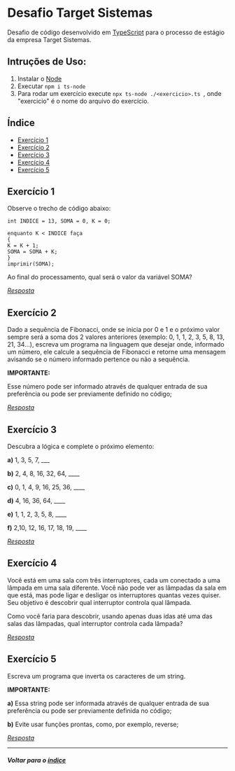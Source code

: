 # Desafio Target Sistemas
Desafio de código desenvolvido em [TypeScript](https://www.typescriptlang.org/) para o processo de estágio da empresa Target Sistemas.

## Intruções de Uso:
1. Instalar o [Node](https://nodejs.org/en)
2. Executar `npm i ts-node`
3. Para rodar um exercício execute `npx ts-node ./<exercicio>.ts `, onde "exercicio" é o nome do arquivo do exercício.

## Índice
- [Exercício 1](#exercício-1)
- [Exercício 2](#exercício-2)
- [Exercício 3](#exercício-3)
- [Exercício 4](#exercício-4)
- [Exercício 5](#exercício-5)


## **Exercício 1**

Observe o trecho de código abaixo:
```
int INDICE = 13, SOMA = 0, K = 0;

enquanto K < INDICE faça
{
K = K + 1;
SOMA = SOMA + K;
}
imprimir(SOMA);
```

 Ao final do processamento, qual será o valor da variável SOMA?

_[Resposta](https://github.com/AlitaAmancio/target-challenge/blob/main/exercicioUm.ts)_


## **Exercício 2**

Dado a sequência de Fibonacci, onde se inicia por 0 e 1 e o próximo valor sempre será a soma dos 2 valores anteriores (exemplo: 0, 1, 1, 2, 3, 5, 8, 13, 21, 34...), escreva um programa na linguagem que desejar onde, informado um número, ele calcule a sequência de Fibonacci e retorne uma mensagem avisando se o número informado pertence ou não a sequência.

**IMPORTANTE:**

Esse número pode ser informado através de qualquer entrada de sua preferência ou pode ser previamente definido no código;

_[Resposta](https://github.com/AlitaAmancio/target-challenge/blob/main/exercicioDois.ts)_


## **Exercício 3** 

Descubra a lógica e complete o próximo elemento:

**a)** 1, 3, 5, 7, ___

**b)** 2, 4, 8, 16, 32, 64, ____

**c)** 0, 1, 4, 9, 16, 25, 36, ____

**d)** 4, 16, 36, 64, ____

**e)** 1, 1, 2, 3, 5, 8, ____

**f)** 2,10, 12, 16, 17, 18, 19, ____

_[Resposta](https://github.com/AlitaAmancio/target-challenge/blob/main/exercicioTres.ts)_

## **Exercício 4** 
Você está em uma sala com três interruptores, cada um conectado a uma lâmpada em uma sala diferente. Você não pode ver as lâmpadas da sala em que está, mas pode ligar e desligar os interruptores quantas vezes quiser. Seu objetivo é descobrir qual interruptor controla qual lâmpada.

Como você faria para descobrir, usando apenas duas idas até uma das salas das lâmpadas, qual interruptor controla cada lâmpada?

_[Resposta](https://github.com/AlitaAmancio/target-challenge/blob/main/exercicioQuatro.ts)_

## **Exercício 5**
Escreva um programa que inverta os caracteres de um string.


**IMPORTANTE:**

**a)** Essa string pode ser informada através de qualquer entrada de sua preferência ou pode ser previamente definida no código;

**b)** Evite usar funções prontas, como, por exemplo, reverse;

_[Resposta](https://github.com/AlitaAmancio/target-challenge/blob/main/exercicioCinco.ts)_
___

##### Voltar para o [índice](#índice)
